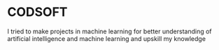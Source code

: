 # CODSOFT
I tried to make projects in machine learning for better understanding of artificial intelligence and machine learning and upskill my knowledge
